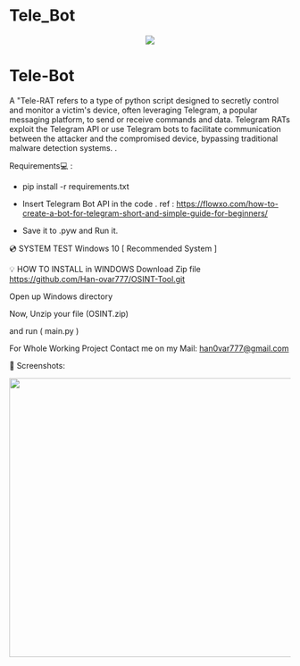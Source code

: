 # Tele_Bot
<p align="center">
  <img  src=https://user-images.githubusercontent.com/83410938/167084293-283e529a-9bfc-431c-a870-4142733a13fb.gif>
</p>



# Tele-Bot
A "Tele-RAT refers to a type of python script designed to secretly control and monitor a victim's device, often leveraging Telegram, a popular messaging platform, to send or receive commands and data. Telegram RATs exploit the Telegram API or use Telegram bots to facilitate communication between the attacker and the compromised device, bypassing traditional malware detection systems. .

Requirements💻 :

- pip install -r requirements.txt 

- Insert Telegram Bot API in the code . ref : https://flowxo.com/how-to-create-a-bot-for-telegram-short-and-simple-guide-for-beginners/

- Save it to .pyw and Run it.


💿 SYSTEM TEST
Windows 10 [ Recommended System ]



💡 HOW TO INSTALL in WINDOWS
Download Zip file https://github.com/Han-ovar777/OSINT-Tool.git

Open up Windows directory

Now, Unzip your file (OSINT.zip)


and run ( main.py )

For Whole Working Project Contact me on my Mail: han0var777@gmail.com



🌌 Screenshots:

<p align="center">
  <img width="800" height="500" src="https://user-images.githubusercontent.com/83410938/167088908-197a086a-2af0-425f-b276-45c73d12a23a.jpg">

</p>
